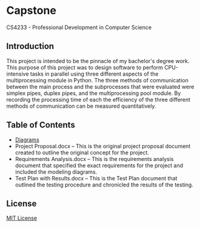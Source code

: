 # Capstone
 CS4233 - Professional Development in Computer Science

## Introduction
This project is intended to be the pinnacle of my bachelor's degree work.  This purpose of this project was to design software to perform CPU-intensive tasks in parallel using three different aspects of the multiprocessing module in Python.  The three methods of communication between the main process and the subprocesses that were evaluated were simplex pipes, duplex pipes, and the multiprocessing pool module.  By recording the processing time of each the efficiency of the three different methods of communication can be measured quantitatively.

## Table of Contents
- [Diagrams](Diagrams/README.md)
- Project Proposal.docx – This is the original project proposal document created to outline the original concept for the project.
- Requirements Analysis.docx – This is the requirements analysis document that specified the exact requirements for the project and included the modeling diagrams.
- Test Plan with Results.docx – This is the Test Plan document that outlined the testing procedure and chronicled the results of the testing.

## License
[MIT License](./LICENSE)
